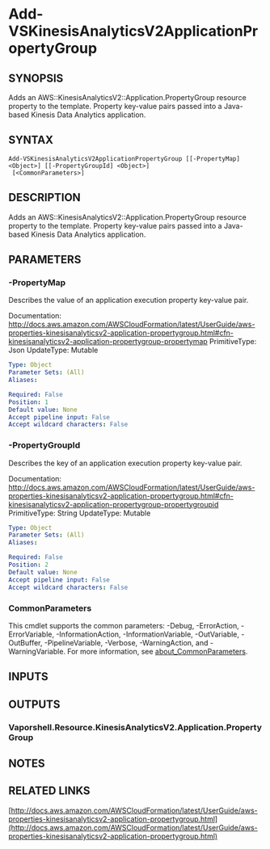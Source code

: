 # Add-VSKinesisAnalyticsV2ApplicationPropertyGroup

## SYNOPSIS
Adds an AWS::KinesisAnalyticsV2::Application.PropertyGroup resource property to the template.
Property key-value pairs passed into a Java-based Kinesis Data Analytics application.

## SYNTAX

```
Add-VSKinesisAnalyticsV2ApplicationPropertyGroup [[-PropertyMap] <Object>] [[-PropertyGroupId] <Object>]
 [<CommonParameters>]
```

## DESCRIPTION
Adds an AWS::KinesisAnalyticsV2::Application.PropertyGroup resource property to the template.
Property key-value pairs passed into a Java-based Kinesis Data Analytics application.

## PARAMETERS

### -PropertyMap
Describes the value of an application execution property key-value pair.

Documentation: http://docs.aws.amazon.com/AWSCloudFormation/latest/UserGuide/aws-properties-kinesisanalyticsv2-application-propertygroup.html#cfn-kinesisanalyticsv2-application-propertygroup-propertymap
PrimitiveType: Json
UpdateType: Mutable

```yaml
Type: Object
Parameter Sets: (All)
Aliases:

Required: False
Position: 1
Default value: None
Accept pipeline input: False
Accept wildcard characters: False
```

### -PropertyGroupId
Describes the key of an application execution property key-value pair.

Documentation: http://docs.aws.amazon.com/AWSCloudFormation/latest/UserGuide/aws-properties-kinesisanalyticsv2-application-propertygroup.html#cfn-kinesisanalyticsv2-application-propertygroup-propertygroupid
PrimitiveType: String
UpdateType: Mutable

```yaml
Type: Object
Parameter Sets: (All)
Aliases:

Required: False
Position: 2
Default value: None
Accept pipeline input: False
Accept wildcard characters: False
```

### CommonParameters
This cmdlet supports the common parameters: -Debug, -ErrorAction, -ErrorVariable, -InformationAction, -InformationVariable, -OutVariable, -OutBuffer, -PipelineVariable, -Verbose, -WarningAction, and -WarningVariable. For more information, see [about_CommonParameters](http://go.microsoft.com/fwlink/?LinkID=113216).

## INPUTS

## OUTPUTS

### Vaporshell.Resource.KinesisAnalyticsV2.Application.PropertyGroup
## NOTES

## RELATED LINKS

[http://docs.aws.amazon.com/AWSCloudFormation/latest/UserGuide/aws-properties-kinesisanalyticsv2-application-propertygroup.html](http://docs.aws.amazon.com/AWSCloudFormation/latest/UserGuide/aws-properties-kinesisanalyticsv2-application-propertygroup.html)

